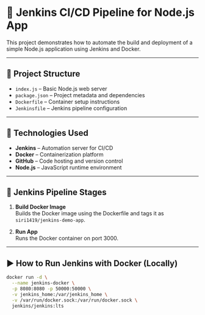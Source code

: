 # 🚀 Jenkins CI/CD Pipeline for Node.js App

This project demonstrates how to automate the build and deployment of a simple Node.js application using Jenkins and Docker.

---

## 📁 Project Structure

- `index.js` – Basic Node.js web server
- `package.json` – Project metadata and dependencies
- `Dockerfile` – Container setup instructions
- `Jenkinsfile` – Jenkins pipeline configuration

---

## 🔧 Technologies Used

- **Jenkins** – Automation server for CI/CD
- **Docker** – Containerization platform
- **GitHub** – Code hosting and version control
- **Node.js** – JavaScript runtime environment

---

## 📌 Jenkins Pipeline Stages

1. **Build Docker Image**  
   Builds the Docker image using the Dockerfile and tags it as `siri1419/jenkins-demo-app`.

2. **Run App**  
   Runs the Docker container on port 3000.

---

## ▶️ How to Run Jenkins with Docker (Locally)

```bash
docker run -d \
  --name jenkins-docker \
  -p 8080:8080 -p 50000:50000 \
  -v jenkins_home:/var/jenkins_home \
  -v /var/run/docker.sock:/var/run/docker.sock \
  jenkins/jenkins:lts
